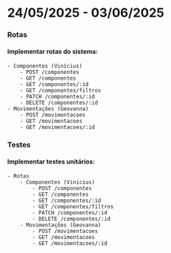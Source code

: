 # 24/05/2025 - 03/06/2025

### Rotas

#### Implementar rotas do sistema:
    - Componentes (Vinícius)
        - POST /componentes
        - GET /componentes
        - GET /componentes/:id
        - GET /componentes/filtros
        - PATCH /componentes/:id
        - DELETE /componentes/:id
    - Movimentações (Geovanna)
        - POST /movimentacoes
        - GET /movimentacoes
        - GET /movimentacoes/:id

### Testes

#### Implementar testes unitários:

    - Rotas
        - Componentes (Vinícius)
            - POST /componentes
            - GET /componentes
            - GET /componentes/:id
            - GET /componentes/filtros
            - PATCH /componentes/:id
            - DELETE /componentes/:id
        - Movimentações (Geovanna)
            - POST /movimentacoes
            - GET /movimentacoes
            - GET /movimentacoes/:id
